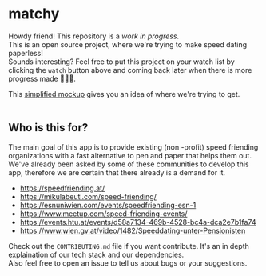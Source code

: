 # matchy
Howdy friend! This repository is a *work in progress*. <br>
This is an open source project, where we're trying to make speed dating paperless! <br>
Sounds interesting? Feel free to put this project on your watch list by clicking the `watch` button above and coming back later when there is more progress made 👩‍💻🌈.

This [simplified mockup](https://www.figma.com/file/ClWUVCuVzjNAG4Gat5TO10/matchy-V2-(Read-Only)?node-id=9%3A1033) gives you an idea of where we're trying to get.
<br><br>

## Who is this for?
The main goal of this app is to provide existing (non 
-profit) speed friending organizations with a fast alternative to pen and paper that helps them out. We've already been asked by some of these communities to develop this app, therefore we are certain that there already is a demand for it.
- https://speedfriending.at/
- https://mikulabeutl.com/speed-friending/
- https://esnuniwien.com/events/speedfriending-esn-1
- https://www.meetup.com/speed-friending-events/
- https://events.htu.at/events/d58a7134-469b-4528-bc4a-dca2e7b1fa74
- https://www.wien.gv.at/video/1482/Speeddating-unter-Pensionisten

Check out the `CONTRIBUTING.md` file if you want contribute. It's an in depth explaination of our tech stack and our dependencies. <br>
Also feel free to open an issue to tell us about bugs or your suggestions.
